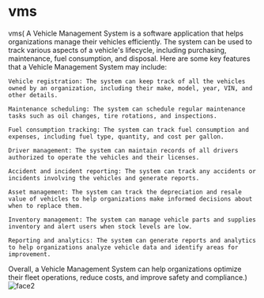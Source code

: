# vms
vms(
    A Vehicle Management System is a software application that helps organizations manage their vehicles efficiently. The system can be used to track various aspects of a vehicle's lifecycle, including purchasing, maintenance, fuel consumption, and disposal. Here are some key features that a Vehicle Management System may include:

    Vehicle registration: The system can keep track of all the vehicles owned by an organization, including their make, model, year, VIN, and other details.

    Maintenance scheduling: The system can schedule regular maintenance tasks such as oil changes, tire rotations, and inspections.

    Fuel consumption tracking: The system can track fuel consumption and expenses, including fuel type, quantity, and cost per gallon.

    Driver management: The system can maintain records of all drivers authorized to operate the vehicles and their licenses.

    Accident and incident reporting: The system can track any accidents or incidents involving the vehicles and generate reports.

    Asset management: The system can track the depreciation and resale value of vehicles to help organizations make informed decisions about when to replace them.

    Inventory management: The system can manage vehicle parts and supplies inventory and alert users when stock levels are low.

    Reporting and analytics: The system can generate reports and analytics to help organizations analyze vehicle data and identify areas for improvement.

Overall, a Vehicle Management System can help organizations optimize their fleet operations, reduce costs, and improve safety and compliance.)
![face2](https://user-images.githubusercontent.com/74789224/226000594-a0387223-9e39-4a44-bc49-3d77b3dcfc49.svg)
[^1]: contact
